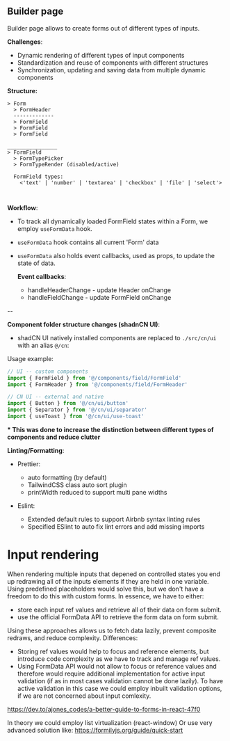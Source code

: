 ## Builder page

Builder page allows to create forms out of different types of inputs.

**Challenges**:

- Dynamic rendering of different types of input components
- Standardization and reuse of components with different structures
- Synchronization, updating and saving data from multiple dynamic components

**Structure:**

```
> Form
  > FormHeader
  -------------
  > FormField
  > FormField
  > FormField

________________
> FormField
  > FormTypePicker
  > FormTypeRender (disabled/active)

  FormField types:
    <'text' | 'number' | 'textarea' | 'checkbox' | 'file' | 'select'>



```

**Workflow**:

- To track all dynamically loaded FormField states within a Form, we employ `useFormData` hook.
- `useFormData` hook contains all current 'Form' data
- `useFormData` also holds event callbacks, used as props, to update the state of data.

  **Event callbacks**:

  - handleHeaderChange - update Header onChange
  - handleFieldChange - update FormField onChange

--

**Component folder structure changes (shadnCN UI)**:

- shadCN UI natively installed components are replaced to `./src/cn/ui` with an alias `@/cn`:

Usage example:

```jsx
// UI -- custom components
import { FormField } from '@/components/field/FormField'
import { FormHeader } from '@/components/field/FormHeader'

// CN UI -- external and native
import { Button } from '@/cn/ui/button'
import { Separator } from '@/cn/ui/separator'
import { useToast } from '@/cn/ui/use-toast'
```

**\* This was done to increase the distinction between different types of components and reduce clutter**

**Linting/Formatting**:

- Prettier:

  - auto formatting (by default)
  - TailwindCSS class auto sort plugin
  - printWidth reduced to support multi pane widths

- Eslint:
  - Extended default rules to support Airbnb syntax linting rules
  - Specified ESlint to auto fix lint errors and add missing imports

# Input rendering

When rendering multiple inputs that depened on controlled states you end up redrawing all of the inputs elements if they are held in one variable.
Using predefined placeholders would solve this, but we don't have a freedom to do this with custom forms.
In essence, we have to either:

- store each input ref values and retrieve all of their data on form submit.
- use the official FormData API to retrieve the form data on form submit.

Using these approaches allows us to fetch data lazily, prevent composite redraws, and reduce complexity.
Differences:

- Storing ref values would help to focus and reference elements, but introduce code complexity as we have to track and manage ref values.
- Using FormData API would not allow to focus or reference values and therefore would require additional implementation for active input validation (if as in most cases validation cannot be done lazily).
  To have active validation in this case we could employ inbuilt validation options, if we are not concerned about input comlexity.

https://dev.to/ajones_codes/a-better-guide-to-forms-in-react-47f0

In theory we could employ list virtualization (react-window)
Or use very advanced solution like:
https://formilyjs.org/guide/quick-start
